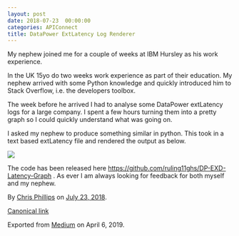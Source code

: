 ```yaml
---
layout: post
date: 2018-07-23  00:00:00
categories: APIConnect
title: DataPower ExtLatency Log Renderer
---
```

<!--more-->

My nephew joined me for a couple of weeks at IBM Hursley as his work
experience.

In the UK 15yo do two weeks work experience as part of their education.
My nephew arrived with some Python knowledge and quickly introduced him
to Stack Overflow, i.e. the developers toolbox.

The week before he arrived I had to analyse some DataPower extLatency
logs for a large company. I spent a few hours turning them into a pretty
graph so I could quickly understand what was going on.

I asked my nephew to produce something similar in python. This took in a
text based extLatency file and rendered the output as below.



![](https://cdn-images-1.medium.com/max/1200/0*U3EgiJwkheiOd2Tj)



The code has been released here
<https://github.com/ruling11ghs/DP-EXD-Latency-Graph> . As ever I am
always looking for feedback for both myself and my nephew.





By [Chris Phillips](https://medium.com/@cminion) on
[July 23, 2018](https://medium.com/p/7421c586051).

[Canonical
link](https://medium.com/@cminion/datapower-extlatency-log-renderer-7421c586051)

Exported from [Medium](https://medium.com) on April 6, 2019.
